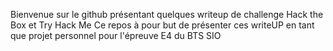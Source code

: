 Bienvenue sur le github présentant quelques writeup de challenge Hack the Box et Try Hack Me
Ce repos à pour but de présenter ces writeUP en tant que projet personnel pour l'épreuve E4 du BTS SIO
